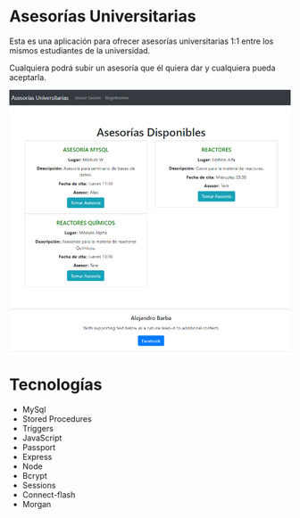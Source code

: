 # Asesorías Universitarias
Esta es una aplicación para ofrecer asesorías universitarias 1:1 entre los mismos estudiantes de la universidad.

Cualquiera podrá subir un asesoría que él quiera dar y cualquiera pueda aceptarla.

![](./img_markdown.png)

# Tecnologías
 - MySql
  - Stored Procedures
  - Triggers
 - JavaScript
 - Passport
 - Express
 - Node
 - Bcrypt
 - Sessions
 - Connect-flash
 - Morgan
